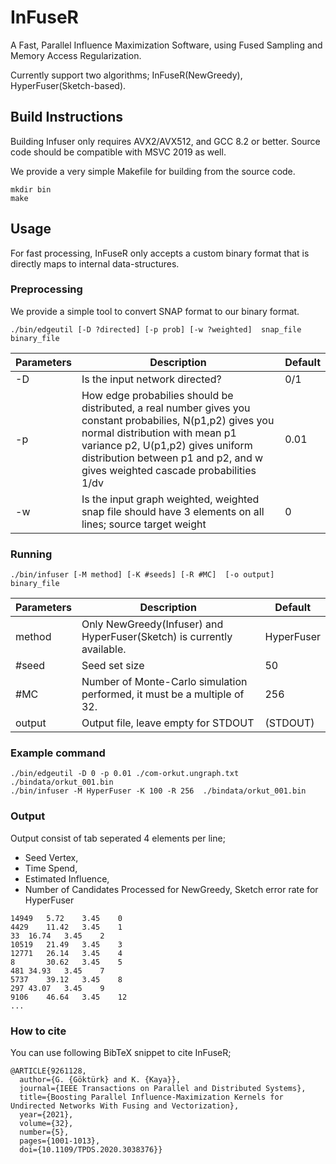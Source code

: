 # InFuseR

A Fast, Parallel Influence Maximization Software, using Fused Sampling and Memory Access Regularization. 

Currently support two algorithms; InFuseR(NewGreedy), HyperFuser(Sketch-based).

## Build Instructions
Building Infuser only requires AVX2/AVX512, and GCC 8.2 or better. Source code should be compatible with MSVC 2019 as well.

We provide a very simple Makefile for building from the source code.
```
mkdir bin
make
```

## Usage

For fast processing, InFuseR only accepts a custom binary format that is directly maps to internal data-structures.

### Preprocessing 

We provide a simple tool to convert SNAP format to our binary format.
```
./bin/edgeutil [-D ?directed] [-p prob] [-w ?weighted]  snap_file binary_file
```
| Parameters |Description|  Default | 
|------------|-----| ---------|
| -D        | Is the input network directed? | 0/1                           | 1
| -p        | How edge probabilies should be distributed, a real number gives you constant probabilies, N(p1,p2) gives you normal distribution with mean p1 variance p2, U(p1,p2) gives uniform distribution between p1 and p2, and w gives weighted cascade probabilities 1/dv  | 0.01  
| -w        | Is the input graph weighted, weighted snap file should have 3 elements on all lines; source target weight  | 0

### Running


```
./bin/infuser [-M method] [-K #seeds] [-R #MC]  [-o output] binary_file
```
| Parameters |Description|  Default | 
|------------|-----| ---------|
| method | Only NewGreedy(Infuser) and HyperFuser(Sketch) is currently available.| HyperFuser|
| #seed | Seed set size | 50|
| #MC   | Number of Monte-Carlo simulation performed, it must be a multiple of 32. | 256 | 
| output | Output file, leave empty for STDOUT | <empty> (STDOUT)|
### Example command
```
./bin/edgeutil -D 0 -p 0.01 ./com-orkut.ungraph.txt ./bindata/orkut_001.bin 
./bin/infuser -M HyperFuser -K 100 -R 256  ./bindata/orkut_001.bin

```

### Output

Output consist of tab seperated 4 elements per line; 
* Seed Vertex, 
* Time Spend, 
* Estimated Influence, 
* Number of Candidates Processed for NewGreedy, Sketch error rate for HyperFuser    
```
14949	5.72	3.45	0
4429	11.42	3.45	1
33	16.74	3.45	2
10519	21.49	3.45	3
12771	26.14	3.45	4
8       30.62	3.45	5
481	34.93	3.45	7
5737	39.12	3.45	8
297	43.07	3.45	9
9106	46.64	3.45	12
...
```
### How to cite

You can use following BibTeX snippet to cite InFuseR;

```
@ARTICLE{9261128,
  author={G. {Göktürk} and K. {Kaya}},
  journal={IEEE Transactions on Parallel and Distributed Systems}, 
  title={Boosting Parallel Influence-Maximization Kernels for Undirected Networks With Fusing and Vectorization}, 
  year={2021},
  volume={32},
  number={5},
  pages={1001-1013},
  doi={10.1109/TPDS.2020.3038376}}
```
